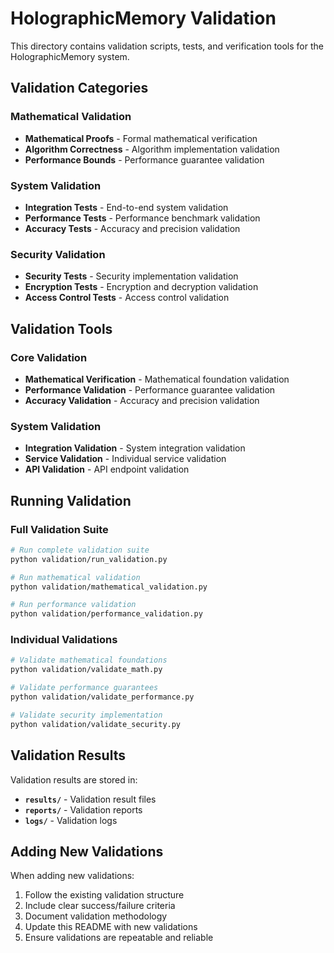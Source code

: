 # HolographicMemory Validation

This directory contains validation scripts, tests, and verification tools for the HolographicMemory system.

## Validation Categories

### Mathematical Validation
- **Mathematical Proofs** - Formal mathematical verification
- **Algorithm Correctness** - Algorithm implementation validation
- **Performance Bounds** - Performance guarantee validation

### System Validation
- **Integration Tests** - End-to-end system validation
- **Performance Tests** - Performance benchmark validation
- **Accuracy Tests** - Accuracy and precision validation

### Security Validation
- **Security Tests** - Security implementation validation
- **Encryption Tests** - Encryption and decryption validation
- **Access Control Tests** - Access control validation

## Validation Tools

### Core Validation
- **Mathematical Verification** - Mathematical foundation validation
- **Performance Validation** - Performance guarantee validation
- **Accuracy Validation** - Accuracy and precision validation

### System Validation
- **Integration Validation** - System integration validation
- **Service Validation** - Individual service validation
- **API Validation** - API endpoint validation

## Running Validation

### Full Validation Suite
```bash
# Run complete validation suite
python validation/run_validation.py

# Run mathematical validation
python validation/mathematical_validation.py

# Run performance validation
python validation/performance_validation.py
```

### Individual Validations
```bash
# Validate mathematical foundations
python validation/validate_math.py

# Validate performance guarantees
python validation/validate_performance.py

# Validate security implementation
python validation/validate_security.py
```

## Validation Results

Validation results are stored in:
- **`results/`** - Validation result files
- **`reports/`** - Validation reports
- **`logs/`** - Validation logs

## Adding New Validations

When adding new validations:
1. Follow the existing validation structure
2. Include clear success/failure criteria
3. Document validation methodology
4. Update this README with new validations
5. Ensure validations are repeatable and reliable
